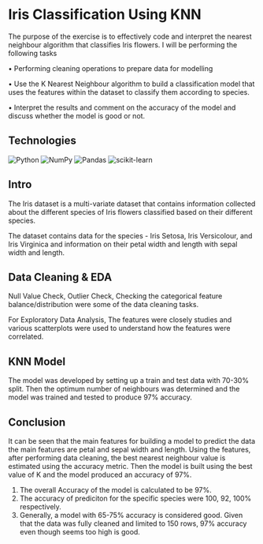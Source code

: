 # Iris Classification Using KNN

The purpose of the exercise is to effectively code and interpret the nearest neighbour algorithm that classifies Iris flowers.
I will be performing the following tasks

•	Performing cleaning operations to prepare data for modelling

•	Use the K Nearest Neighbour algorithm to build a classification model that uses the features within the dataset to classify them according to species. 

•	Interpret the results and comment on the accuracy of the model and discuss whether the model is good or not.




## Technologies

![Python](https://img.shields.io/badge/python-3670A0?style=for-the-badge&logo=python&logoColor=ffdd54)  ![NumPy](https://img.shields.io/badge/numpy-%23013243.svg?style=for-the-badge&logo=numpy&logoColor=white) ![Pandas](https://img.shields.io/badge/pandas-%23150458.svg?style=for-the-badge&logo=pandas&logoColor=white) ![scikit-learn](https://img.shields.io/badge/scikit--learn-%23F7931E.svg?style=for-the-badge&logo=scikit-learn&logoColor=white) 



## Intro

The Iris dataset is a multi-variate dataset that contains information collected about the different species of Iris flowers classified based on their different species. 

The dataset contains data for the species - Iris Setosa, Iris Versicolour, and Iris Virginica and information on their petal width and length with sepal width and length.

## Data Cleaning & EDA

Null Value Check, Outlier Check, Checking the categorical feature balance/distribution were some of the data cleaning tasks.

For Exploratory Data Analysis, The features were closely studies and various scatterplots were used to understand how the features were correlated.

## KNN Model

The model was developed by setting up a train and test data with 70-30% split. Then the optimum number of neighbours was determined and the model was trained and tested to produce 97% accuracy.

## Conclusion

It can be seen that the main features for building a model to predict the data the main features are petal and sepal width and length. Using the features, after performing data cleaning, the best nearest neighbour value is estimated using the accuracy metric. Then the model is built using the best value of K and the model produced an accuracy of 97%.
1.	The overall Accuracy of the model is calculated to be 97%.
2. The accuracy of prediciton for the specific species were 100, 92, 100% respectively.
3.	Generally, a model with 65-75% accuracy is considered good. Given that the data was fully cleaned and limited to 150 rows, 97% accuracy even though seems too high is good.



